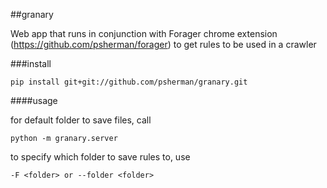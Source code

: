 ##granary

Web app that runs in conjunction with Forager chrome extension (https://github.com/psherman/forager) to get rules to be used in a crawler

###install

    pip install git+git://github.com/psherman/granary.git

####usage

for default folder to save files, call

    python -m granary.server

to specify which folder to save rules to, use 

    -F <folder> or --folder <folder>
